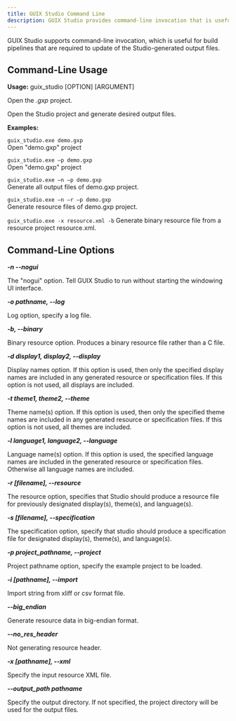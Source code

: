 ```yaml
---
title: GUIX Studio Command Line
description: GUIX Studio provides command-line invocation that is useful for build pipelines that are required to update the Studio-generated output files.
---
```


GUIX Studio supports command-line invocation,  which is useful for build pipelines that are required to update of the Studio-generated output files.

## Command-Line Usage

**Usage:** guix_studio \[OPTION\] \[ARGUMENT\]

Open the *.gxp* project.

Open the Studio project and generate desired output files.


**Examples:**

`guix_studio.exe demo.gxp`  
Open "demo.gxp" project

`guix_studio.exe –p demo.gxp`  
Open "demo.gxp" project

`guix_studio.exe –n –p demo.gxp`  
Generate all output files of demo.gxp project.

`guix_studio.exe –n –r –p demo.gxp`  
Generate resource files of demo.gxp project.

`guix_studio.exe -x resource.xml -b`
Generate binary resource file from a resource project resource.xml.


## Command-Line Options

***-n --nogui***  

The "nogui" option. Tell GUIX Studio to run without starting the windowing UI interface.

***-o pathname, --log***

Log option, specify a log file.

***-b, --binary***

Binary resource option. Produces a binary resource file rather than a C file.

***-d display1, display2, --display***

Display names option. If this option is used, then only the specified display names are included in any generated resource or specification files. If this option is not used,  all displays are included.

***-t theme1, theme2, --theme***

Theme name(s) option. If this option is used, then only the specified theme names are included in any generated resource or specification files. If this option is not used, all themes are included.

***-l language1, language2, --language***

Language name(s) option. If this option is used,  the specified language names are included in the generated resource or specification files. Otherwise all language names are included.

***-r [filename], --resource***

The resource option, specifies that Studio should produce a resource file for previously designated display(s), theme(s), and language(s).

***-s [filename], --specification***

The specification option, specify that studio should produce a specification file for designated display(s), theme(s), and language(s).

***-p project_pathname, --project***

Project pathname option, specify the example project to be loaded.

***-i [pathname], --import***

Import string from xliff or csv format file.

***--big_endian***  

Generate resource data in big-endian format.

***--no_res_header***

Not generating resource header.

***-x [pathname], --xml***

Specify the input resource XML file.

***--output_path pathname***

Specify the output directory. If not specified, the project directory will be used for the output files.
